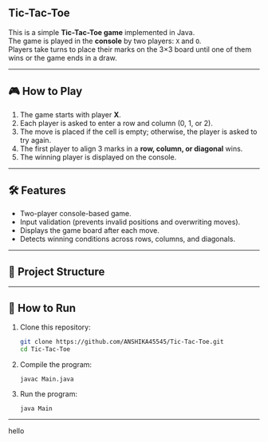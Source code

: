 ## Tic-Tac-Toe

This is a simple **Tic-Tac-Toe game** implemented in Java.  
The game is played in the **console** by two players: `X` and `O`.  
Players take turns to place their marks on the 3×3 board until one of them wins or the game ends in a draw.

---

## 🎮 How to Play
1. The game starts with player **X**.
2. Each player is asked to enter a row and column (0, 1, or 2).
3. The move is placed if the cell is empty; otherwise, the player is asked to try again.
4. The first player to align 3 marks in a **row, column, or diagonal** wins.
5. The winning player is displayed on the console.

---

## 🛠️ Features
- Two-player console-based game.
- Input validation (prevents invalid positions and overwriting moves).
- Displays the game board after each move.
- Detects winning conditions across rows, columns, and diagonals.

---

## 📂 Project Structure


---

## 🚀 How to Run
1. Clone this repository:
   ```bash
   git clone https://github.com/ANSHIKA45545/Tic-Tac-Toe.git
   cd Tic-Tac-Toe

2. Compile the program:
   ```
   javac Main.java

4. Run the program:
   ```
   java Main

---

hello

